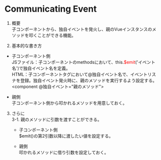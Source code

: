 # Communicating Event   

1. 概要   
  子コンポーネントから、独自イベントを発火し、親のVueインスタンスのメソッドを叩くことができる機能。

2. 基本的な書き方    
  - 子コンポーネント側    
  JSファイル：子コンポーネントのmethodsにおいて、this.<font color="red">$emit</font>('イベント名')で独自イベント名を定義。  
  HTML：子コンポーネントタグにおいて@独自イベント名で、イベントリスナを登録。独自イベント発火時に、親のメソッドを実行するよう設定する。   
          <component @独自イベント="親のメソッド"></component>   

  - 親側    
  子コンポーネント側から叩かれるメソッドを用意しておく。  

3. さらに    
  3-1.  親のメソッドに引数を渡すことができる。   
    - 子コンポーネント側   
    $emit()の第2引数以降に渡したい値を設定する。  

    - 親側   
    叩かれるメソッドに借り引数を設定しておく。
